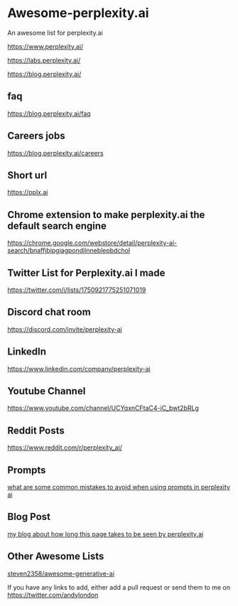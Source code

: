 # Awesome-perplexity.ai
An awesome list for perplexity.ai

https://www.perplexity.ai/

https://labs.perplexity.ai/

https://blog.perplexity.ai/

## faq

https://blog.perplexity.ai/faq

## Careers jobs

https://blog.perplexity.ai/careers

## Short url

https://pplx.ai

## Chrome extension to make perplexity.ai the default search engine

https://chrome.google.com/webstore/detail/perplexity-ai-search/bnaffjbjpgiagpondjlnneblepbdchol

## Twitter List for Perplexity.ai I made

https://twitter.com/i/lists/1750921775251071019

## Discord chat room

https://discord.com/invite/perplexity-ai

## LinkedIn

https://www.linkedin.com/company/perplexity-ai

## Youtube Channel

https://www.youtube.com/channel/UCYqxnCFtaC4-iC_bwt2bRLg

## Reddit Posts

https://www.reddit.com/r/perplexity_ai/

## Prompts

[what are some common mistakes to avoid when using prompts in perplexity ai](https://www.perplexity.ai/search/what-are-the-h1vuJicCS7StiWpf4_2FUg?s=c#460da5a9-30e2-4cd6-ab81-9db2a1e91930)

## Blog Post

[my blog about how long this page takes to be seen by perplexity.ai](https://allotmentandy.github.io/blog/2024-01-26-Awesome-perplexity-ai/)

## Other Awesome Lists

[steven2358/awesome-generative-ai](https://github.com/steven2358/awesome-generative-ai)


If you have any links to add, either add a pull request or send them to me on https://twitter.com/andylondon
